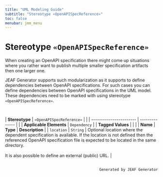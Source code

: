 ```yaml
---
title: "UML Modeling Guide"
subtitle: "Stereotype «OpenAPISpecReference»"
toc: false
menubar: jmm_menu
---
```


# Stereotype `«OpenAPISpecReference»`
When creating an OpenAPI specification there might come up situations where you rather want to publish multiple smaller specification artifacts then one larger one. 

JEAF Generator supports such modularization as it supports to define dependencies between OpenAPI specifications. For such cases you can define dependencies between OpenAPI specifications in the UML model. These dependencies need to be marked with using stereotype `«OpenAPISpecReference»`.

<br>

| **Stereotype**          | `«OpenAPISpecReference»` | |
| ----------------------- | -------------- | |
| **Applicable Elements** | `Dependency`        |
| **Tagged Values**       |                       |                                                                                                                                                                                                          |
| **Name**                | **Type**              | **Description**                                                                                                                                                                                          |
| `location`   | `String` | Optional location where the dependent specification is available. If the location is not defined then the referenced OpenAPI specification file is expected to be located in the same directory.<br><br>It is also possible to define an external (public) URL. |



<br>

<div style="text-align: right"><code>Generated by JEAF Generator</code></div>

    